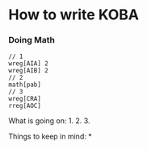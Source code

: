# How to write KOBA
### Doing Math
```
// 1
wreg[AIA] 2
wreg[AIB] 2
// 2
math[pab]
// 3
wreg[CRA]
rreg[AOC]
```
What is going on:
1.
2.
3.

Things to keep in mind:
* 